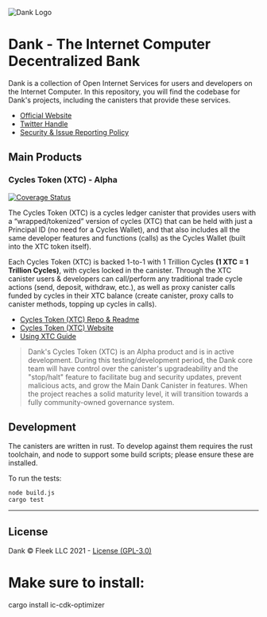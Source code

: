 ![Dank Logo](https://storageapi.fleek.co/fleek-team-bucket/Dank/Banner.png)

# Dank - The Internet Computer Decentralized Bank

Dank is a collection of Open Internet Services for users and developers on the Internet Computer. In this repository, you will find the codebase for Dank's projects, including the canisters that provide these services.

- [Official Website](https://dank.ooo/) 
- [Twitter Handle](https://twitter.com/dank_ois)
- [Security & Issue Reporting Policy](https://github.com/Psychedelic/dank/security/policy) 

## Main Products

### Cycles Token (XTC) - Alpha

[![Coverage Status](https://coveralls.io/repos/github/Psychedelic/dank/badge.svg?branch=main)](https://coveralls.io/github/Psychedelic/dank?branch=main)

The Cycles Token (XTC) is a cycles ledger canister that provides users with a “wrapped/tokenized” version of cycles (XTC) that can be held with just a Principal ID (no need for a Cycles Wallet), and that also includes all the same developer features and functions (calls) as the Cycles Wallet (built into the XTC token itself). 

Each Cycles Token (XTC) is backed 1-to-1 with 1 Trillion Cycles **(1 XTC = 1 Trillion Cycles)**, with cycles locked in the canister. Through the XTC canister users & developers can call/perform any traditional trade cycle actions (send, deposit, withdraw, etc.), as well as proxy canister calls funded by cycles in their XTC balance (create canister, proxy calls to canister methods, topping up cycles in calls).

- [Cycles Token (XTC) Repo & Readme](https://github.com/Psychedelic/dank/tree/main/xtc)
- [Cycles Token (XTC) Website](https://dank.ooo/xtc/) 
- [Using XTC Guide](https://docs.dank.ooo/xtc/getting-started/)

>Dank's Cycles Token (XTC) is an Alpha product and is in active development. During this testing/development period, the Dank core team will have control over the canister's upgradeability and the "stop/halt" feature to facilitate bug and security updates, prevent malicious acts, and grow the Main Dank Canister in features.
>When the project reaches a solid maturity level, it will transition towards a fully community-owned governance system.

## Development

The canisters are written in rust. To develop against them requires the rust toolchain, and node to support some build scripts; please ensure these are installed.

To run the tests:

```
node build.js
cargo test
```

----

## License

Dank © Fleek LLC 2021 - [License (GPL-3.0)](https://github.com/Psychedelic/dank/blob/main/LICENSE)

# Make sure to install: 
 cargo install ic-cdk-optimizer